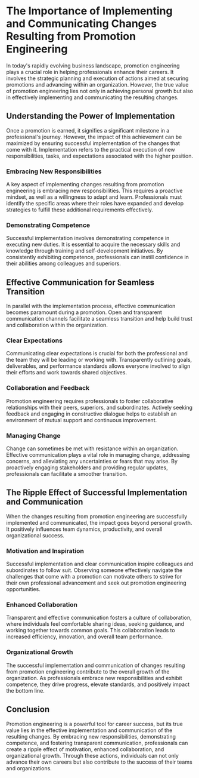 The Importance of Implementing and Communicating Changes Resulting from Promotion Engineering
======================================================================================================

In today's rapidly evolving business landscape, promotion engineering plays a crucial role in helping professionals enhance their careers. It involves the strategic planning and execution of actions aimed at securing promotions and advancing within an organization. However, the true value of promotion engineering lies not only in achieving personal growth but also in effectively implementing and communicating the resulting changes.

Understanding the Power of Implementation
-----------------------------------------

Once a promotion is earned, it signifies a significant milestone in a professional's journey. However, the impact of this achievement can be maximized by ensuring successful implementation of the changes that come with it. Implementation refers to the practical execution of new responsibilities, tasks, and expectations associated with the higher position.

### Embracing New Responsibilities

A key aspect of implementing changes resulting from promotion engineering is embracing new responsibilities. This requires a proactive mindset, as well as a willingness to adapt and learn. Professionals must identify the specific areas where their roles have expanded and develop strategies to fulfill these additional requirements effectively.

### Demonstrating Competence

Successful implementation involves demonstrating competence in executing new duties. It is essential to acquire the necessary skills and knowledge through training and self-development initiatives. By consistently exhibiting competence, professionals can instill confidence in their abilities among colleagues and superiors.

Effective Communication for Seamless Transition
-----------------------------------------------

In parallel with the implementation process, effective communication becomes paramount during a promotion. Open and transparent communication channels facilitate a seamless transition and help build trust and collaboration within the organization.

### Clear Expectations

Communicating clear expectations is crucial for both the professional and the team they will be leading or working with. Transparently outlining goals, deliverables, and performance standards allows everyone involved to align their efforts and work towards shared objectives.

### Collaboration and Feedback

Promotion engineering requires professionals to foster collaborative relationships with their peers, superiors, and subordinates. Actively seeking feedback and engaging in constructive dialogue helps to establish an environment of mutual support and continuous improvement.

### Managing Change

Change can sometimes be met with resistance within an organization. Effective communication plays a vital role in managing change, addressing concerns, and alleviating any uncertainties or fears that may arise. By proactively engaging stakeholders and providing regular updates, professionals can facilitate a smoother transition.

The Ripple Effect of Successful Implementation and Communication
----------------------------------------------------------------

When the changes resulting from promotion engineering are successfully implemented and communicated, the impact goes beyond personal growth. It positively influences team dynamics, productivity, and overall organizational success.

### Motivation and Inspiration

Successful implementation and clear communication inspire colleagues and subordinates to follow suit. Observing someone effectively navigate the challenges that come with a promotion can motivate others to strive for their own professional advancement and seek out promotion engineering opportunities.

### Enhanced Collaboration

Transparent and effective communication fosters a culture of collaboration, where individuals feel comfortable sharing ideas, seeking guidance, and working together towards common goals. This collaboration leads to increased efficiency, innovation, and overall team performance.

### Organizational Growth

The successful implementation and communication of changes resulting from promotion engineering contribute to the overall growth of the organization. As professionals embrace new responsibilities and exhibit competence, they drive progress, elevate standards, and positively impact the bottom line.

Conclusion
----------

Promotion engineering is a powerful tool for career success, but its true value lies in the effective implementation and communication of the resulting changes. By embracing new responsibilities, demonstrating competence, and fostering transparent communication, professionals can create a ripple effect of motivation, enhanced collaboration, and organizational growth. Through these actions, individuals can not only advance their own careers but also contribute to the success of their teams and organizations.
